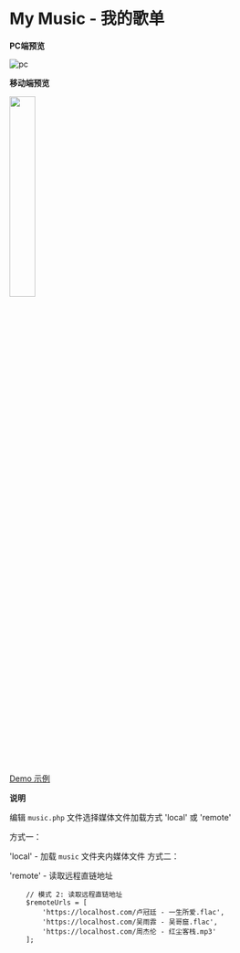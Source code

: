 # My Music - 我的歌单

**PC端预览**

![pc](https://github.com/sunpma/MyMusic/blob/main/assets/1.jpg)

**移动端预览**

<img src="https://github.com/sunpma/MyMusic/blob/main/assets/2.png" width="30%" height="30%">

[Demo 示例](https://suntl.com/other/music/)

**说明**

编辑 `music.php` 文件选择媒体文件加载方式 'local' 或 'remote'

方式一：

'local' - 加载 `music` 文件夹内媒体文件
方式二：

'remote' - 读取远程直链地址

```
    // 模式 2: 读取远程直链地址
    $remoteUrls = [
        'https://localhost.com/卢冠廷 - 一生所爱.flac',
        'https://localhost.com/吴雨霏 - 吴哥窟.flac',
        'https://localhost.com/周杰伦 - 红尘客栈.mp3'
    ];
```
